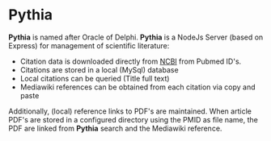 # Pythia

**Pythia** is named after Oracle of Delphi.
**Pythia** is a NodeJs Server (based on Express) for management of scientific literature:

 - Citation data is downloaded directly from [NCBI](https://www.ncbi.nlm.nih.gov/search/) from Pubmed ID's.
 - Citations are stored in a local (MySql) database
 - Local citations can be queried (Title full text)
 - Mediawiki references can be obtained from each citation via copy and paste

Additionally, (local) reference links to PDF's are maintained.
When article PDF's are stored in a configured directory using the PMID as
file name, the PDF are linked from **Pythia** search and the Mediawiki
reference.